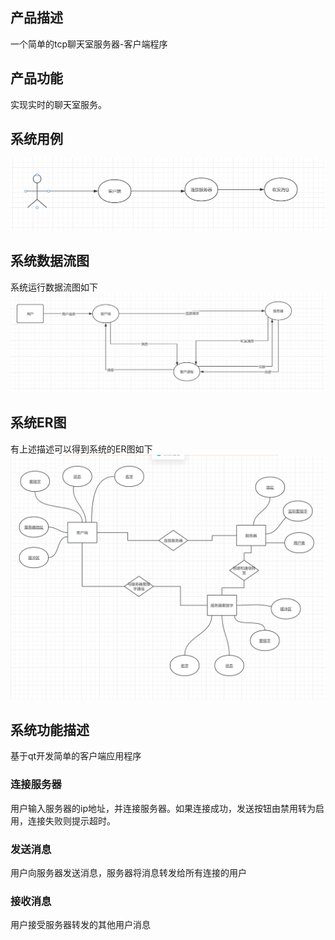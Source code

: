 ## 产品描述
一个简单的tcp聊天室服务器-客户端程序
## 产品功能
实现实时的聊天室服务。

## 系统用例

![](images/用例图.png)

## 系统数据流图
系统运行数据流图如下
![](images/数据流.png)

## 系统ER图
有上述描述可以得到系统的ER图如下
![](images/ER.png)

## 系统功能描述
基于qt开发简单的客户端应用程序

### 连接服务器
用户输入服务器的ip地址，并连接服务器。如果连接成功，发送按钮由禁用转为启用，连接失败则提示超时。

### 发送消息
用户向服务器发送消息，服务器将消息转发给所有连接的用户

### 接收消息
用户接受服务器转发的其他用户消息

